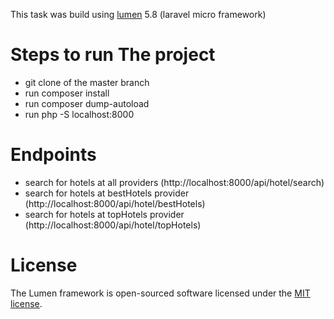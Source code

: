 This task was build using [lumen](https://lumen.laravel.com/docs/5.8) 5.8 (laravel micro framework)
# Steps to run The project

- git clone of the master branch
- run composer install
- run composer dump-autoload
- run php -S localhost:8000

# Endpoints

- search for hotels at all providers (http://localhost:8000/api/hotel/search)
- search for hotels at bestHotels provider (http://localhost:8000/api/hotel/bestHotels)
- search for hotels at topHotels provider (http://localhost:8000/api/hotel/topHotels)


# License

The Lumen framework is open-sourced software licensed under the [MIT license](https://opensource.org/licenses/MIT).
